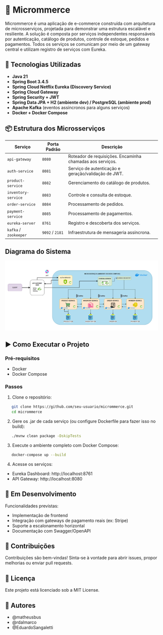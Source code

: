 # 🛒 Micrommerce

Micrommerce é uma aplicação de e-commerce construída com arquitetura de microsserviços, projetada para demonstrar uma estrutura escalável e resiliente. A solução é composta por serviços independentes responsáveis por autenticação, catálogo de produtos, controle de estoque, pedidos e pagamentos. Todos os serviços se comunicam por meio de um gateway central e utilizam registro de serviços com Eureka.

## 🔧 Tecnologias Utilizadas

- **Java 21**
- **Spring Boot 3.4.5**
- **Spring Cloud Netflix Eureka (Discovery Service)**
- **Spring Cloud Gateway**
- **Spring Security + JWT**
- **Spring Data JPA + H2 (ambiente dev) / PostgreSQL (ambiente prod)**
- **Apache Kafka** (eventos assíncronos para alguns serviços)
- **Docker + Docker Compose**

## 📦 Estrutura dos Microsserviços

| Serviço           | Porta Padrão | Descrição                                                |
|-------------------|--------------|------------------------------------------------------------|
| `api-gateway`     | `8080`       | Roteador de requisições. Encaminha chamadas aos serviços. |
| `auth-service`    | `8081`       | Serviço de autenticação e geração/validação de JWT.       |
| `product-service` | `8082`       | Gerenciamento do catálogo de produtos.                    |
| `inventory-service` | `8083`     | Controle e consulta de estoque.                           |
| `order-service`   | `8084`       | Processamento de pedidos.                                 |
| `payment-service` | `8085`       | Processamento de pagamentos.                              |
| `eureka-server`   | `8761`       | Registro e descoberta dos serviços.                       |
| `kafka` / `zookeeper` | `9092` / `2181` | Infraestrutura de mensageria assíncrona.              |

## Diagrama do Sistema

![diagrama-componentes.png](docs/diagrama-componentes.png)

## ▶️ Como Executar o Projeto

### Pré-requisitos

- Docker
- Docker Compose

### Passos

1. Clone o repositório:
```bash
   git clone https://github.com/seu-usuario/micrommerce.git
   cd micrommerce
```

2. Gere os .jar de cada serviço (ou configure Dockerfile para fazer isso no build):
```bash
   ./mvnw clean package -DskipTests
```

3. Execute o ambiente completo com Docker Compose:
```bash
   docker-compose up --build
```

4. Acesse os serviços:
- Eureka Dashboard: http://localhost:8761
- API Gateway: http://localhost:8080

## 🚧 Em Desenvolvimento
Funcionalidades previstas:
- Implementação de frontend
- Integração com gateways de pagamento reais (ex: Stripe)
- Suporte a escalonamento horizontal
- Documentação com Swagger/OpenAPI

## 🤝 Contribuições
Contribuições são bem-vindas! Sinta-se à vontade para abrir issues, propor melhorias ou enviar pull requests.

## 📄 Licença
Este projeto está licenciado sob a MIT License.

## 🧠 Autores
- @matheusbus
- @rdalmarco
- @EduardoSangaletti
